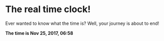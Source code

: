 # The real time clock!

Ever wanted to know what the time is? Well, your journey is about to end!

**The time is Nov 25, 2017, 06:58**